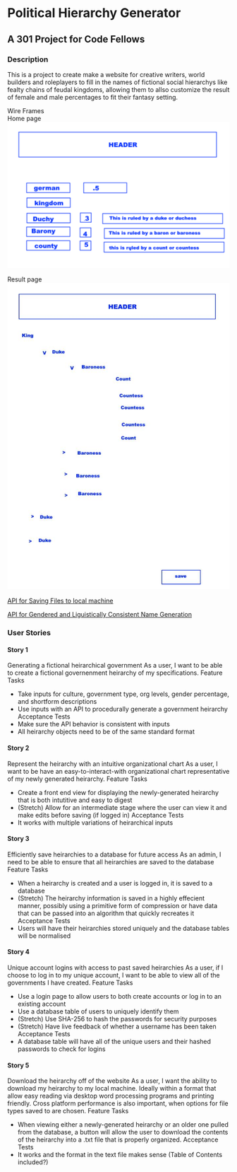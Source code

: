# Political Hierarchy Generator

## A 301 Project for Code Fellows


### Description
This is a project to create make a website for creative writers, world builders and roleplayers to fill in the names of fictional social hierarchys like fealty chains of feudal kingdoms, allowing them to allso customize the result of female and male percentages to fit their fantasy setting.


Wire Frames  
Home page
![home_page](/asset/img/homePage.png)

Result page
![result_page](/asset/img/result.png)


[API for Saving Files to local machine](https://www.w3.org/TR/FileAPI/)

[API for Gendered and Liguistically Consistent Name Generation](https://en.namefake.com/api)

### User Stories

#### Story 1

Generating a fictional heirarchical government
As a user, I want to be able to create a fictional governenment heirarchy of my specifications.
Feature Tasks
- Take inputs for culture, government type, org levels, gender percentage, and shortform descriptions
- Use inputs with an API to procedurally generate a government heirarchy
Acceptance Tests
- Make sure the API behavior is consistent with inputs
- All heirarchy objects need to be of the same standard format

#### Story 2

Represent the heirarchy with an intuitive organizational chart
As a user, I want to be have an easy-to-interact-with organizational chart representative of my newly generated heirarchy.
Feature Tasks
- Create a front end view for displaying the newly-generated heirarchy that is both intutitive and easy to digest
- (Stretch) Allow for an intermediate stage where the user can view it and make edits before saving (if logged in)
Acceptance Tests
- It works with multiple variations of heirarchical inputs

#### Story 3

Efficiently save heirarchies to a database for future access
As an admin, I need to be able to ensure that all heirarchies are saved to the database 
Feature Tasks
- When a heirarchy is created and a user is logged in, it is saved to a database
- (Stretch) The heirarchy information is saved in a highly effecient manner, possibly using a primitive form of compression or have data that can be passed into an algorithm that quickly recreates it
Acceptance Tests
- Users will have their heirarchies stored uniquely and the database tables will be normalised

#### Story 4

Unique account logins with access to past saved heirarchies
As a user, if I choose to log in to my unique account, I want to be able to view all of the governments I have created.
Feature Tasks
- Use a login page to allow users to both create accounts or log in to an existing account
- Use a database table of users to uniquely identify them
- (Stretch) Use SHA-256 to hash the passwords for security purposes
- (Stretch) Have live feedback of whether a username has been taken
Acceptance Tests
- A database table will have all of the unique users and their hashed passwords to check for logins

#### Story 5

Download the heirarchy off of the website
As a user, I want the ability to download my heirarchy to my local machine. Ideally within a format that allow easy reading via desktop word processing programs and printing friendly. Cross platform performance is also important, when options for file types saved to are chosen.
Feature Tasks
- When viewing either a newly-generated heirarchy or an older one pulled from the database, a button will allow the user to download the contents of the heirarchy into a .txt file that is properly organized.
Acceptance Tests
- It works and the format in the text file makes sense (Table of Contents included?)

